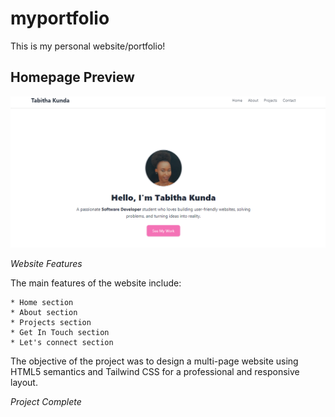 # myportfolio

This is my personal website/portfolio!

## Homepage Preview
![Homepage Screenshot](homepage.png)

*Website Features*
  
  The main features of the website include:
    
    * Home section
    * About section
    * Projects section
    * Get In Touch section
    * Let's connect section

The objective of the project was to design a multi-page website using HTML5 semantics and Tailwind CSS for a professional and responsive layout.


*Project Complete*